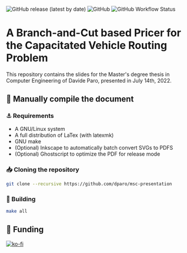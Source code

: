 ![GitHub release (latest by date)](https://img.shields.io/github/v/release/dparo/msc-presentation?style=for-the-badge) ![GitHub](https://img.shields.io/github/license/dparo/msc-presentation?style=for-the-badge) ![GitHub Workflow Status](https://img.shields.io/github/workflow/status/dparo/msc-presentation/CI?style=for-the-badge)

# A Branch-and-Cut based Pricer for the Capacitated Vehicle Routing Problem

This repository contains the slides for the Master's degree thesis in Computer Engineering of Davide Paro, presented in July 14th, 2022.

## :construction: Manually compile the document

### :anchor: Requirements

- A GNU/Linux system
- A full distribution of LaTex (with latexmk)
- GNU make
- (Optional) Inkscape to automatically batch convert SVGs to PDFS
- (Optional) Ghostscript to optimize the PDF for release mode

### :inbox_tray: Cloning the repository

```sh
git clone --recursive https://github.com/dparo/msc-presentation
```

### :hammer: Building

```sh
make all
```

## :sparkling_heart: Funding

[![ko-fi](https://ko-fi.com/img/githubbutton_sm.svg)](https://ko-fi.com/J3J47WJB2)
